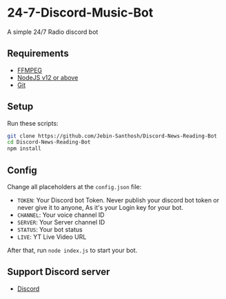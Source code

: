 # 24-7-Discord-Music-Bot
A simple 24/7 Radio discord bot 

## Requirements
 - [FFMPEG](https://ffmpeg.org)
 - [NodeJS v12 or above](https://nodejs.org)
 - [Git](https://git-scm.com)

## Setup
Run these scripts:
```bash
git clone https://github.com/Jebin-Santhosh/Discord-News-Reading-Bot
cd Discord-News-Reading-Bot
npm install
```

## Config
Change all placeholders at the `config.json` file:
 - `TOKEN`: Your Discord bot Token. Never publish your discord bot token or never give it to anyone, As it's your Login key for your bot.
 - `CHANNEL`: Your voice channel ID
 - `SERVER`: Your Server channel ID
 - `STATUS`: Your bot status
 - `LIVE`: YT Live Video URL

After that, run `node index.js` to start your bot.
## Support Discord server
- [Discord](https://discord.gg/d66Y3bA9CP)
